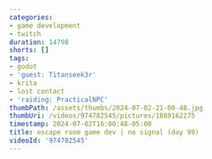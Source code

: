 ```yaml
---
categories:
- game development
- twitch
duration: 14798
shorts: []
tags:
- godot
- 'guest: Titanseek3r'
- krita
- lost contact
- 'raiding: PracticalNPC'
thumbPath: /assets/thumbs/2024-07-02-21-00-48.jpg
thumbUri: /videos/974782545/pictures/1889162275
timestamp: 2024-07-02T16:00:48-05:00
title: escape room game dev | no signal (day 99)
videoId: '974782545'
---
```

